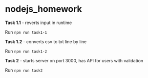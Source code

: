 # nodejs_homework

**Task 1.1** - reverts input in runtime

Run `npm run task1-1`

**Task 1.2** - converts csv to txt line by line

Run `npm run task1-2`

**Task 2** - starts server on port 3000, has API for users with validation

Run `npm run task2`